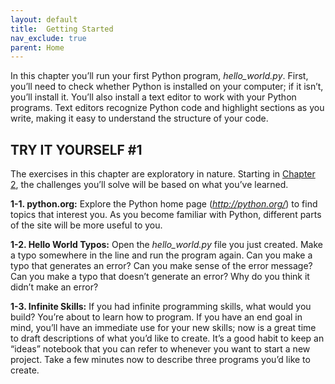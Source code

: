 ```yaml
---
layout: default
title:  Getting Started
nav_exclude: true
parent: Home
---
```


In this chapter you’ll run your first Python program, *hello_world.py*.
First, you’ll need to check whether Python is installed on your
computer; if it isn’t, you’ll install it. You’ll also install a text
editor to work with your Python programs. Text editors recognize Python
code and highlight sections as you write, making it easy to understand
the structure of your code.

## TRY IT YOURSELF #1

The exercises in this chapter are exploratory in nature. Starting in
[Chapter 2](../../chapter_02/tiy.md), the challenges you&rsquo;ll solve will be based
on what you&rsquo;ve learned.

<span id="ch1exe1"></span>**1-1. python.org:** Explore the Python home
page (*<http://python.org/>*) to find topics that interest you. As you
become familiar with Python, different parts of the site will be more
useful to you.

<span id="ch1exe2"></span>**1-2. Hello World Typos:** Open the
*hello_world.py* file you just created. Make a typo somewhere in the
line and run the program again. Can you make a typo that generates an
error? Can you make sense of the error message? Can you make a typo that
doesn&rsquo;t generate an error? Why do you think it didn&rsquo;t make an error?

<span id="ch1exe3"></span>**1-3. Infinite Skills:** If you had infinite
programming skills, what would you build? You&rsquo;re about to learn how to
program. If you have an end goal in mind, you&rsquo;ll have an immediate use
for your new skills; now is a great time to draft descriptions of what
you&rsquo;d like to create. It&rsquo;s a good habit to keep an &ldquo;ideas&rdquo; notebook that
you can refer to whenever you want to start a new project. Take a few
minutes now to describe three programs you&rsquo;d like to create.

